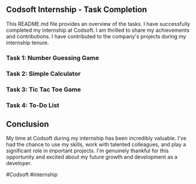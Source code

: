 
## Codsoft Internship - Task Completion

This README.md file provides an overview of the tasks. I have successfully completed my internship at Codsoft. I am thrilled to share my achievements and contributions. I have contributed to the company's projects during my internship tenure.
### Task 1: Number Guessing Game
### Task 2: Simple Calculator
### Task 3: Tic Tac Toe Game
### Task 4: To-Do List
## Conclusion
My time at Codsoft during my internship has been incredibly valuable. I've had the chance to use my skills, work with talented colleagues, and play a significant role in important projects. I'm genuinely thankful for this opportunity and excited about my future growth and development as a developer. 





#Codsoft #internship    

